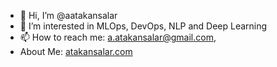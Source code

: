 - 👋 Hi, I’m @aatakansalar  
- 👀 I’m interested in MLOps, DevOps, NLP and Deep Learning  
- 📫 How to reach me: [a.atakansalar@gmail.com](mailto:a.atakansalar@gmail.com),
- About Me: [atakansalar.com](https://atakansalar.com)

<!---
aatakansalar/aatakansalar is a ✨ special ✨ repository because its `README.md` (this file) appears on your GitHub profile.
You can click the Preview link to take a look at your changes.
--->

